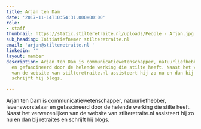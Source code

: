 ```yaml
---
title: Arjan ten Dam
date: '2017-11-14T10:54:31.000+00:00'
role:
- staff
thumbnail: https://static.stilteretraite.nl/uploads/People - Arjan.jpg
sub_heading: Initiatiefnemer stilteretraite.nl
email: 'arjan@stilteretraite.nl '
linkedin: ''
layout: member
description: Arjan ten Dam is communicatiewetenschapper, natuurliefhebber, levensworstelaar
  en gefascineerd door de helende werking die stilte heeft. Naast het verwezenlijken
  van de website van stilteretraite.nl assisteert hij zo nu en dan bij retraites en
  schrijft hij blogs.

---
```

Arjan ten Dam is communicatiewetenschapper, natuurliefhebber, levensworstelaar en gefascineerd door de helende werking die stilte heeft. Naast het verwezenlijken van de website van stilteretraite.nl assisteert hij zo nu en dan bij retraites en schrijft hij blogs.